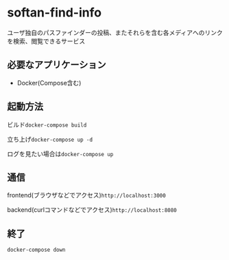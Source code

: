 # softan-find-info

ユーザ独自のパスファインダーの投稿、またそれらを含む各メディアへのリンクを検索、閲覧できるサービス

## 必要なアプリケーション

- Docker(Compose含む)

## 起動方法

ビルド`docker-compose build`

立ち上げ`docker-compose up -d`

ログを見たい場合は`docker-compose up`

## 通信

frontend(ブラウザなどでアクセス)`http://localhost:3000`

backend(curlコマンドなどでアクセス)`http://localhost:8080`

## 終了

`docker-compose down`
